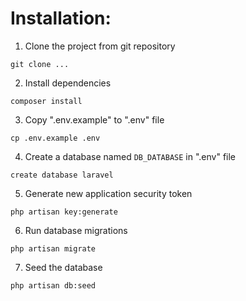# Installation:

1. Clone the project from git repository

`git clone ...`
   
2. Install dependencies

`composer install`

3. Copy ".env.example" to ".env" file

`cp .env.example .env`

4. Create a database named `DB_DATABASE` in ".env" file

`create database laravel`

5. Generate new application security token

`php artisan key:generate`

6. Run database migrations

`php artisan migrate`

7. Seed the database

`php artisan db:seed`

